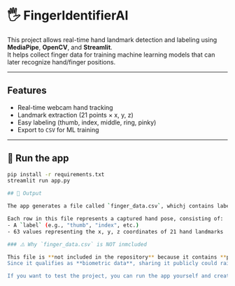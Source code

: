 # 🖐 FingerIdentifierAI

This project allows real-time hand landmark detection and labeling using **MediaPipe**, **OpenCV**, and **Streamlit**.  
It helps collect finger data for training machine learning models that can later recognize hand/finger positions.

---

## Features
- Real-time webcam hand tracking
- Landmark extraction (21 points × x, y, z)
- Easy labeling (thumb, index, middle, ring, pinky)
- Export to `CSV` for ML training

---

## 🚀 Run the app

```bash
pip install -r requirements.txt
streamlit run app.py

## 📂 Output

The app generates a file called `finger_data.csv`, whichj contains labeled hand landmark data.

Each row in this file represents a captured hand pose, consisting of:
- A `label` (e.g., "thumb", "index", etc.)
- 63 values representing the x, y, z coordinates of 21 hand landmarks

### ⚠️ Why `finger_data.csv` is NOT inmcluded

This file is **not included in the repository** because it contains **personally collected hand pose data** — in other words, **it's literally my own hand**.  
Since it qualifies as **biometric data**, sharing it publicly could raise privacy or ethical concerns (e.g. GDPR / KVKK compliance).

If you want to test the project, you can run the app yourself and create your own dataset easily.
